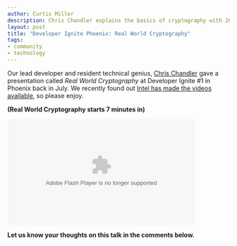 ```yaml
--- 
author: Curtis Miller
description: Chris Chandler explains the basics of cryptography with 20 slides in 5 minutes. No, really, he does.
layout: post
title: "Developer Ignite Phoenix: Real World Cryptography"
tags: 
- community
- technology
---
```


Our lead developer and resident technical genius, [Chris Chandler](http://chrischandler.name) gave a presentation called *Real World Cryptography* at Developer Ignite #1 in Phoenix back in July. We recently found out [Intel has made the videos available](http://software.intel.com/en-us/videos/developer-ignite-july-2009/), so please enjoy.

**(Real World Cryptography starts 7 minutes in)**

<object id='v_5399_1132' name='v_5399_1132' width='640' height='360' classid='clsid:d27cdb6e-ae6d-11cf-96b8-444553540000' codebase='http://fpdownload.macromedia.com/pub/shockwave/cabs/flash/swflash.cab#version=8,0,0,0'>
  <param name='flashvars' value='file=http://software.intel.com/media/videos/5/7/1/e/0/f/7/571e0f7e2d992e738adff8b1bd43a521.flv&amp;image=http://software.intel.com/media/videos/5/7/1/e/0/f/7/571e0f7e2d992e738adff8b1bd43a521_player.jpg&amp;autostart=false&amp;bufferlength=5&amp;allowfullscreen=true&amp;plugins=http://software.intel.com/common/swf/listen&amp;title=Developer+Ignite+July+2009+Part+4' />
  <param name='movie' value='http://software.intel.com/common/swf/mediaplayer.swf' />
  <param name='allowfullscreen' value='true' />
  <embed src='http://software.intel.com/common/swf/mediaplayer.swf' width='426' height='240' bgcolor='#FFFFFF' type='application/x-shockwave-flash' pluginspage='http://www.macromedia.com/go/getflashplayer' flashvars='file=http://software.intel.com/media/videos/5/7/1/e/0/f/7/571e0f7e2d992e738adff8b1bd43a521.flv&amp;image=http://software.intel.com/media/videos/5/7/1/e/0/f/7/571e0f7e2d992e738adff8b1bd43a521_player.jpg&amp;autostart=false&amp;bufferlength=5&amp;allowfullscreen=true' allowfullscreen='true'/>
</object>

**Let us know your thoughts on this talk in the comments below.**
